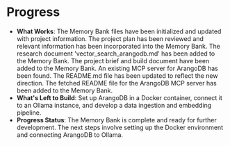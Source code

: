 # Progress

- **What Works**: The Memory Bank files have been initialized and updated with project information. The project plan has been reviewed and relevant information has been incorporated into the Memory Bank. The research document 'vector_search_arangodb.md' has been added to the Memory Bank. The project brief and build document have been added to the Memory Bank. An existing MCP server for ArangoDB has been found. The README.md file has been updated to reflect the new direction. The fetched README file for the ArangoDB MCP server has been added to the Memory Bank.
- **What's Left to Build**: Set up ArangoDB in a Docker container, connect it to an Ollama instance, and develop a data ingestion and embedding pipeline.
- **Progress Status**: The Memory Bank is complete and ready for further development. The next steps involve setting up the Docker environment and connecting ArangoDB to Ollama.
